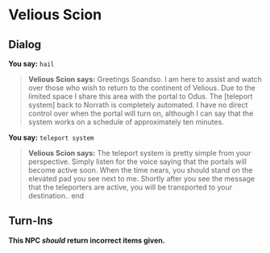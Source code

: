 # Velious Scion


## Dialog

**You say:** `hail`



>**Velious Scion says:** Greetings Soandso. I am here to assist and watch over those who wish to return to the continent of Velious. Due to the limited space I share this area with the portal to Odus. The [teleport system] back to Norrath is completely automated. I have no direct control over when the portal will turn on, although I can say that the system works on a schedule of approximately ten minutes.

**You say:** `teleport system`



>**Velious Scion says:** The teleport system is pretty simple from your perspective. Simply listen for the voice saying that the portals will become active soon. When the time nears, you should stand on the elevated pad you see next to me. Shortly after you see the message that the teleporters are active, you will be transported to your destination..
end



## Turn-Ins



**This NPC *should* return incorrect items given.**





